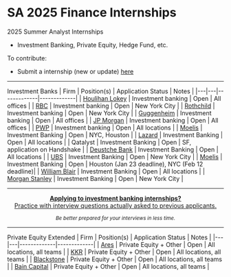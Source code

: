 # SA 2025 Finance Internships
2025 Summer Analyst Internships

* Investment Banking, Private Equity, Hedge Fund, etc.

To contribute:

* Submit a internship (new or update) [here](https://airtable.com/appB3XkZARHzjTeDe/pagKKZ4pd1qGjBkn4/form)

---
Investment Banks
| Firm  |  Position(s) | Application Status | Notes |
|---|---|-------------|-------------|
| [Houlihan Lokey](https://hl.wd1.myworkdayjobs.com/Campus) | Investment banking | Open | All offices |
| [RBC](https://jobs.rbc.com/ca/en/job/R-0000067336/2025-Capital-Markets-Global-Investment-Banking-Summer-Analyst) | Investment banking | Open | New York City |
| [Rothchild](https://www.rothschildandco.com/en/careers/students-and-graduates/opportunities/gaus-2025-global-advisory-summer-analyst/) | Investment banking | Open | New York City |
| [Guggenheim](https://careers-guggenheimpartners.icims.com/jobs/search?ss=1&searchRelation=keyword_all&searchPositionType=8710) | Investment banking | Open | All offices |
| [JP Morgan](https://jpmc.fa.oraclecloud.com/hcmUI/CandidateExperience/en/sites/CX_1001/job/210471276) | Investment banking | Open | All offices |
| [PWP](https://pwpcareers.tal.net/vx/lang-en-GB/mobile-0/appcentre-1/brand-4/user-207417/xf-279bf77f2d13/candidate/so/pm/1/pl/2/opp/810-2025-Advisory-Summer-Analyst-US/en-GB) | Investment banking | Open  | All locations |
| [Moelis](https://pwpcareers.tal.net/vx/lang-en-GB/mobile-0/appcentre-pwpext/brand-4/xf-3692fcc9b38d/candidate/jobboard/vacancy/2/adv/) | Investment Banking | Open  | NYC, Houston |
| [Lazard](https://lazard-careers.tal.net/vx/lang-en-GB/appcentre-ext/brand-4/candidate/jobboard/vacancy/2/adv/) | Investment Banking | Open  | All locations |
| Qatalyst | Investment Banking | Open  | SF, application on Handshake |
| [Deustche Bank](https://careers.db.com/students-graduates/Search-Programmes/#/graduate/results/?program=11&year=2025) | Investment Banking | Open  | All locations |
| [UBS](https://krb-sjobs.brassring.com/TGnewUI/Search/home/HomeWithPreLoad?PageType=JobDetails&partnerid=25008&siteid=5029&Areq=284261BR&codes=GBInsight&utm_source=recruitu.beehiiv.com&utm_medium=newsletter&utm_campaign=first-step-to-final-offer-01-02-24#jobDetails=287598_5029) | Investment Banking | Open  | New York City |
| [Moelis](https://moelis-careers.tal.net/candidate/jobboard/vacancy/2/adv/) | Investment Banking | Open  | Houston (Jan 23 deadline), NYC (Feb 12 deadline)|
| [William Blair](https://williamblair.avature.net/careers) | Investment Banking | Open  | All locations |
| [Morgan Stanley](https://www.morganstanley.com/careers/career-opportunities-search#) | Investment Banking | Open  | New York City |

---

<div align="center">
	<p>
		<a href="https://overlevered.com/#github">
			<b>Applying to investment banking internships?</b>
			<br>
      Practice with interview questions actually asked to previous applicants.
			<br>
			<div>
<!-- 				<img src="https://res.cloudinary.com/dpeo4xcnc/image/upload/v1636594918/simplify_pittcsc.png" width="450"  alt="Simplify"> -->
			</div>
		</a>
		<sub><i>Be better prepared for your interviews in less time.</i></sub>
	</p>
</div>

---

Private Equity Extended
| Firm  |  Position(s) | Application Status | Notes |
|---|---|-------------|-------------|
| [Ares](https://aresmgmt.wd1.myworkdayjobs.com/External) | Private Equity + Other | Open  | All locations, all teams |
| [KKR](https://pwpcareers.tal.net/vx/lang-en-GB/mobile-0/appcentre-pwpext/brand-4/xf-3692fcc9b38d/candidate/jobboard/vacancy/2/adv/) | Private Equity + Other | Open  | All locations, all teams |
| [Blackstone](https://blackstone.wd1.myworkdayjobs.com/en-US/Blackstone_Campus_Careers/jobs?fbclid=IwAR1UEUA5JGgy_tBkZiYXoyaGTOmStLedks97IZ-VLCLfPdyaY_EvoKpeL-A) | Private Equity + Other | Open  | All locations, all teams |
| [Bain Capital](https://baincapital.wd1.myworkdayjobs.com/en-US/External_Public) | Private Equity + Other | Open  | All locations, all teams |


